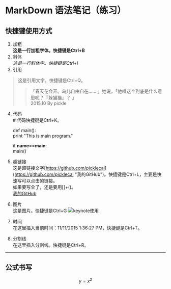 # MarkDown 语法笔记（练习）

## 快捷键使用方式
1. 加粗  
**这是一行加粗字体。快捷键是Ctrl+B**
2. 斜体  
*这是一行斜体字。快捷键是Ctrl+I*  
3. 引用  
> 这是引用文字。快捷键是Ctrl+Q。   
>> 「春天花会开。鸟儿自由自在…… 」她说，「他唱这个到底是什么意思呢？『躲猫猫』？ 」  
> 2015.10 By pickle    

4. 代码   
\# 代码快捷键是Ctrl+K。
  
    def main():  
        print "This is main program."

    if __name__==__main__:  
        main()
5. 超链接  
这是超链接文字[https://github.com/picklecai](https://github.com/picklecai "我的GitHub")。快捷键是Ctrl+L，主要是快速写可以点击的链接。  
如果要写全了，还是要用[]+()。  
[我的GitHub](https://github.com/picklecai)     
6. 图片  
这是图片。快捷键是Ctrl+G
![keynote使用](https://camo.githubusercontent.com/7cde22df98c9ba705fbf812ea056767652e6dfae/687474703a2f2f696d672d73746f726167652e71696e6975646e2e636f6d2f31352d382d32372f39323834383930312e6a7067) 
7. 时间   
在这里插入当前时间：11/11/2015 1:36:27 PM，快捷键是Ctrl+T。
8. 分割线  
在这里插入分割线。快捷键是Ctrl+R。  

----------

## 公式书写  

$$  
y=x^2  
$$    






